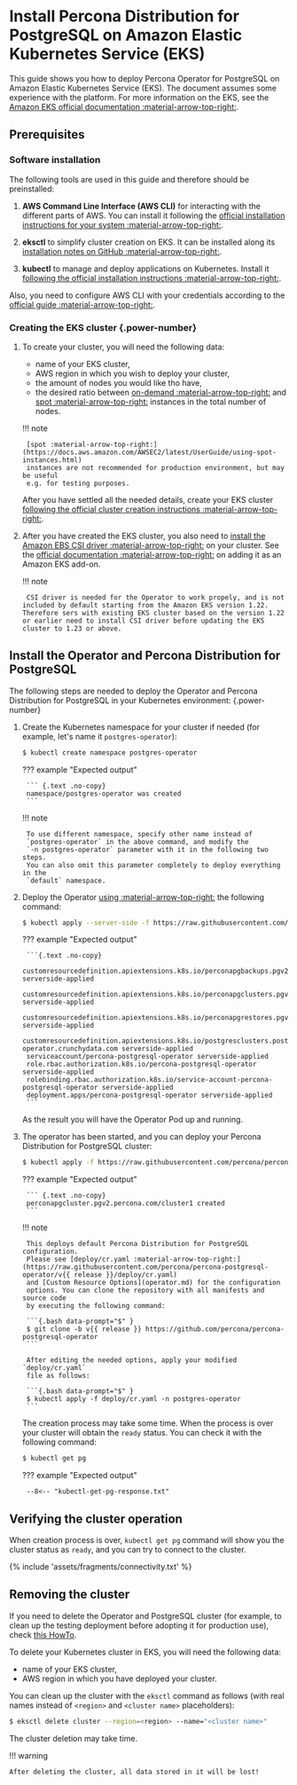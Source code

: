 # Install Percona Distribution for PostgreSQL on Amazon Elastic Kubernetes Service (EKS)

This guide shows you how to deploy Percona Operator for PostgreSQL on Amazon
Elastic Kubernetes Service (EKS). The document assumes some experience with the
platform. For more information on the EKS, see the [Amazon EKS official documentation :material-arrow-top-right:](https://aws.amazon.com/eks/).

## Prerequisites

### Software installation

The following tools are used in this guide and therefore should be preinstalled:

1. **AWS Command Line Interface (AWS CLI)** for interacting with the different
    parts of AWS. You can install it following the [official installation instructions for your system :material-arrow-top-right:](https://docs.aws.amazon.com/cli/latest/userguide/cli-chap-install.html).

2. **eksctl** to simplify cluster creation on EKS. It can be installed
    along its [installation notes on GitHub :material-arrow-top-right:](https://github.com/weaveworks/eksctl#installation).

3. **kubectl**  to manage and deploy applications on Kubernetes. Install
    it [following the official installation instructions :material-arrow-top-right:](https://kubernetes.io/docs/tasks/tools/install-kubectl/).

Also, you need to configure AWS CLI with your credentials according to the
[official guide :material-arrow-top-right:](https://docs.aws.amazon.com/cli/latest/userguide/cli-chap-configure.html).

### Creating the EKS cluster {.power-number}

1. To create your cluster, you will need the following data:

    * name of your EKS cluster,
    * AWS region in which you wish to deploy your cluster,
    * the amount of nodes you would like tho have,
    * the desired ratio between [on-demand :material-arrow-top-right:](https://docs.aws.amazon.com/AWSEC2/latest/UserGuide/ec2-on-demand-instances.html)
        and [spot :material-arrow-top-right:](https://docs.aws.amazon.com/AWSEC2/latest/UserGuide/using-spot-instances.html)
        instances in the total number of nodes.

    !!! note

        [spot :material-arrow-top-right:](https://docs.aws.amazon.com/AWSEC2/latest/UserGuide/using-spot-instances.html)
        instances are not recommended for production environment, but may be useful
        e.g. for testing purposes.

    After you have settled all the needed details, create your EKS cluster [following the official cluster creation instructions :material-arrow-top-right:](https://docs.aws.amazon.com/eks/latest/userguide/create-cluster.html).

2. After you have created the EKS cluster, you also need to [install the Amazon EBS CSI driver :material-arrow-top-right:](https://docs.aws.amazon.com/eks/latest/userguide/ebs-csi.html) on your cluster. See the [official documentation :material-arrow-top-right:](https://docs.aws.amazon.com/eks/latest/userguide/managing-ebs-csi.html) on adding it as an Amazon EKS add-on.

    !!! note

        CSI driver is needed for the Operator to work propely, and is not included by default starting from the Amazon EKS version 1.22. Therefore sers with existing EKS cluster based on the version 1.22 or earlier need to install CSI driver before updating the EKS cluster to 1.23 or above.

## Install the Operator and Percona Distribution for PostgreSQL

The following steps are needed to deploy the Operator and Percona Distribution for PostgreSQL in
your Kubernetes environment:
{.power-number}

1. Create the Kubernetes namespace for your cluster if needed (for example,
   let's name it `postgres-operator`):

    ``` {.bash data-prompt="$" }
    $ kubectl create namespace postgres-operator
    ```

    ??? example "Expected output"

        ``` {.text .no-copy}
        namespace/postgres-operator was created
        ```

    !!! note

        To use different namespace, specify other name instead of
        `postgres-operator` in the above command, and modify the 
        `-n postgres-operator` parameter with it in the following two steps.
        You can also omit this parameter completely to deploy everything in the
        `default` namespace.

2. Deploy the Operator [using :material-arrow-top-right:](https://kubernetes.io/docs/reference/using-api/server-side-apply/)
    the following command:

    ``` {.bash data-prompt="$" }
    $ kubectl apply --server-side -f https://raw.githubusercontent.com/percona/percona-postgresql-operator/v{{ release }}/deploy/bundle.yaml -n postgres-operator
    ```

    ??? example "Expected output"

        ```{.text .no-copy}
        customresourcedefinition.apiextensions.k8s.io/perconapgbackups.pgv2.percona.com serverside-applied
        customresourcedefinition.apiextensions.k8s.io/perconapgclusters.pgv2.percona.com serverside-applied
        customresourcedefinition.apiextensions.k8s.io/perconapgrestores.pgv2.percona.com serverside-applied
        customresourcedefinition.apiextensions.k8s.io/postgresclusters.postgres-operator.crunchydata.com serverside-applied
        serviceaccount/percona-postgresql-operator serverside-applied
        role.rbac.authorization.k8s.io/percona-postgresql-operator serverside-applied
        rolebinding.rbac.authorization.k8s.io/service-account-percona-postgresql-operator serverside-applied
        deployment.apps/percona-postgresql-operator serverside-applied
        ```

    As the result you will have the Operator Pod up and running.

2. The operator has been started, and you can deploy your Percona Distribution
    for PostgreSQL cluster:

    ``` {.bash data-prompt="$" }
    $ kubectl apply -f https://raw.githubusercontent.com/percona/percona-postgresql-operator/v{{ release }}/deploy/cr.yaml -n postgres-operator
    ```

    ??? example "Expected output"

        ``` {.text .no-copy}
        perconapgcluster.pgv2.percona.com/cluster1 created
        ```

    !!! note

        This deploys default Percona Distribution for PostgreSQL configuration.
        Please see [deploy/cr.yaml :material-arrow-top-right:](https://raw.githubusercontent.com/percona/percona-postgresql-operator/v{{ release }}/deploy/cr.yaml)
        and [Custom Resource Options](operator.md) for the configuration
        options. You can clone the repository with all manifests and source code
        by executing the following command:

        ```{.bash data-prompt="$" }
        $ git clone -b v{{ release }} https://github.com/percona/percona-postgresql-operator
        ```

        After editing the needed options, apply your modified `deploy/cr.yaml`
        file as follows:

        ```{.bash data-prompt="$" }
        $ kubectl apply -f deploy/cr.yaml -n postgres-operator
        ```

    The creation process may take some time. When the process is over your
    cluster will obtain the `ready` status. You can check it with the following
    command:

    ``` {.bash data-prompt="$" }
    $ kubectl get pg
    ```

    ??? example "Expected output"

        --8<-- "kubectl-get-pg-response.txt"

## Verifying the cluster operation

When creation process is over, `kubectl get pg` command will show you the
cluster status as `ready`, and you can try to connect to the cluster.

{% include 'assets/fragments/connectivity.txt' %}

## Removing the cluster

If you need to delete the Operator and PostgreSQL cluster (for example, to clean
up the testing deployment before adopting it for production use), check
[this HowTo](delete.md).

To delete your Kubernetes cluster in EKS, you will need the following data:

* name of your EKS cluster,
* AWS region in which you have deployed your cluster.

You can clean up the cluster with the `eksctl` command as follows (with
real names instead of `<region>` and `<cluster name>` placeholders):

``` {.bash data-prompt="$" }
$ eksctl delete cluster --region=<region> --name="<cluster name>"
```

The cluster deletion may take time.

!!! warning

    After deleting the cluster, all data stored in it will be lost!

